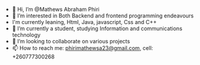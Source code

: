 - 👋 Hi, I’m @Mathews Abraham Phiri 
- 👀 I’m interested in Both Backend and frontend programming endeavours
- I'm currently leaning, Html,  Java, javascript, Css and C++
- 🌱 I’m currently a student, studying Information and communications technology 
- 💞️ I’m looking to collaborate on various projects 
- 📫 How to reach me: phirimathewsa23@gmail.com, cell: +260777300268

<!---
Matturbanhero/Matturbanhero is a ✨ special ✨ repository because its `README.md` (this file) appears on your GitHub profile.
You can click the Preview link to take a look at your changes.
--->
